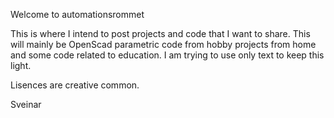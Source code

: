 Welcome to automationsrommet

This is where I intend to post projects and code that I want to share. 
This will mainly be OpenScad parametric code from hobby projects from home and some code related to education.
I am trying to use only text to keep this light.

Lisences are creative common.

Sveinar

